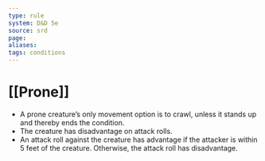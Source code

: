 ```yaml
---
type: rule
system: D&D 5e
source: srd
page:
aliases:
tags: conditions
---
```


# [[Prone]]

- A prone creature’s only movement option is to crawl, unless it stands up and thereby ends the condition.
- The creature has disadvantage on attack rolls.
- An attack roll against the creature has advantage if the attacker is within 5 feet of the creature. Otherwise, the attack roll has disadvantage.